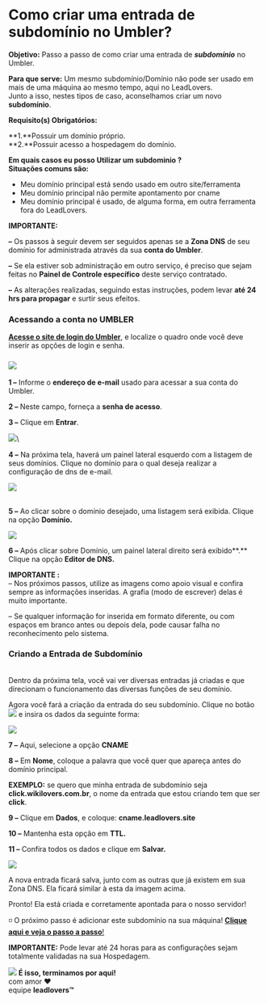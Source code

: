 # Como criar uma entrada de subdomínio no Umbler?

**Objetivo:** Passo a passo de como criar uma entrada de _**subdomínio**_ no Umbler.

**Para que serve:** Um mesmo subdomínio/Domínio não pode ser usado em mais de uma máquina ao mesmo tempo, aqui no LeadLovers.\
Junto a isso, nestes tipos de caso, aconselhamos criar um novo **subdomínio**.

**Requisito(s) Obrigatórios:**&#x20;

**1.**Possuir um domínio próprio.\
**2.**Possuir acesso a hospedagem do domínio.

**Em quais casos eu posso Utilizar um subdominio ?**\
**Situações comuns são:**

* Meu domínio principal está sendo usado em outro site/ferramenta
* Meu domínio principal não permite apontamento por cname
* Meu domínio principal é usado, de alguma forma, em outra ferramenta fora do LeadLovers.

**IMPORTANTE:**

**–** Os passos à seguir devem ser seguidos apenas se a **Zona DNS** de seu domínio for administrada através da sua **conta do Umbler**.

**–** Se ela estiver sob administração em outro serviço, é preciso que sejam feitas no **Painel de Controle específico** deste serviço contratado.

**–** As alterações realizadas, seguindo estas instruções, podem levar **até 24 hrs para propagar** e surtir seus efeitos.

### **Acessando a conta no UMBLER** 

[**Acesse o site de login do Umbler**](https://app.umbler.com/account/login), e localize o quadro onde você deve inserir as opções de login e senha.

### ![](https://legado.leadlovers.site/wp-content/uploads/2021/01/umbler.png)

**1 –** Informe o **endereço de e-mail** usado para acessar a sua conta do Umbler.

**2 –** Neste campo, forneça a **senha de acesso**.

**3 –** Clique em **Entrar**.

![](https://legado.leadlovers.site/wp-content/uploads/2021/01/umbler1.png)\


**4 –** Na próxima tela, haverá um painel lateral esquerdo com a listagem de seus domínios. Clique no domínio para o qual deseja realizar a configuração de dns de e-mail.

![](https://legado.leadlovers.site/wp-content/uploads/2021/01/umbler2.png)

\
**5 –** Ao clicar sobre o domínio desejado, uma listagem será exibida. Clique na opção **Domínio.**

![](https://legado.leadlovers.site/wp-content/uploads/2021/01/umbler-3.png)

**6 –** Após clicar sobre Domínio, um painel lateral direito será exibido**.** Clique na opção **Editor de DNS.**

**IMPORTANTE :**\
– Nos próximos passos, utilize as imagens como apoio visual e confira sempre as informações inseridas. A grafia (modo de escrever) delas é muito importante.

– Se qualquer informação for inserida em formato diferente, ou com espaços em branco antes ou depois dela, pode causar falha no reconhecimento pelo sistema.

### **Criando a Entrada de Subdomínio**

\
Dentro da próxima tela, você vai ver diversas entradas já criadas e que direcionam o funcionamento das diversas funções de seu domínio.

Agora você fará a criação da entrada do seu subdomínio. Clique no botão ![](https://legado.leadlovers.site/wp-content/uploads/2021/01/2021-01-06\_09-53-35.png) e insira os dados da seguinte forma:

![](https://legado.leadlovers.site/wp-content/uploads/2021/01/dns-umbler1.png)

**7 –** Aqui, selecione a opção **CNAME**

**8 –** Em **Nome**, coloque a palavra que você quer que apareça antes do domínio principal.

**EXEMPLO:** se quero que minha entrada de subdomínio seja **click.wikilovers.com.br**, o nome da entrada que estou criando tem que ser **click**.

**9 –** Clique em **Dados**, e coloque: **cname.leadlovers.site**

**10 –** Mantenha esta opção em **TTL.**

**11 –** Confira todos os dados e clique em **Salvar.**

![](https://legado.leadlovers.site/wp-content/uploads/2021/01/subdominio.png)

A nova entrada ficará salva, junto com as outras que já existem em sua Zona DNS. Ela ficará similar à esta da imagem acima.

Pronto! Ela está criada e corretamente apontada para o nosso servidor!

◽ O próximo passo é adicionar este subdomínio na sua máquina! [**Clique aqui e veja o passo a passo**!](https://suporte.love/como-cadastrar-dominio-maquina/)

**IMPORTANTE:** Pode levar até 24 horas para as configurações sejam totalmente validadas na sua Hospedagem.

![](https://legado.leadlovers.site/wp-content/uploads/2020/09/1f3c1.svg) **É isso, terminamos por aqui!**\
com amor ❤\
equipe **leadlovers™**
